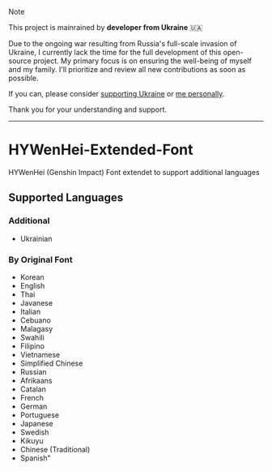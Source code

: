 > [!NOTE]
> This project is mainrained by **developer from Ukraine** 🇺🇦
> 
> Due to the ongoing war resulting from Russia's full-scale invasion of Ukraine, I currently lack the time for the full development of this open-source project. My primary focus is on ensuring the well-being of myself and my family. I'll prioritize and review all new contributions as soon as possible.
>
> If you can, please consider [supporting Ukraine](https://stand-with-ukraine.pp.ua/) or [me personally](https://www.buymeacoffee.com/kozack). 
>
> Thank you for your understanding and support.
---

# HYWenHei-Extended-Font
HYWenHei (Genshin Impact) Font extendet to support additional languages

## Supported Languages

### Additional
- Ukrainian

### By Original Font
- Korean
- English
- Thai
- Javanese
- Italian
- Cebuano
- Malagasy
- Swahili
- Filipino
- Vietnamese
- Simplified Chinese
- Russian
- Afrikaans
- Catalan
- French
- German
- Portuguese
- Japanese
- Swedish
- Kikuyu
- Chinese (Traditional)
- Spanish"
